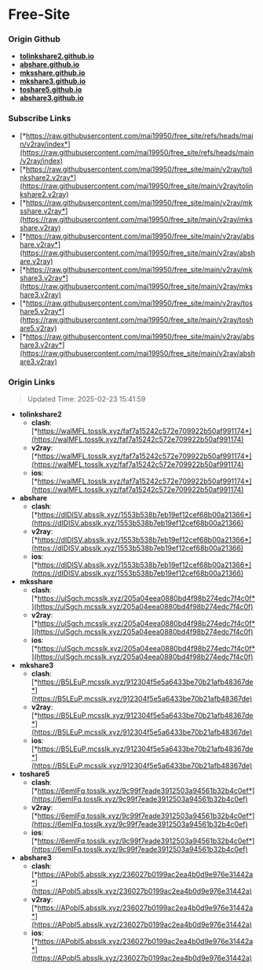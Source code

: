 # Free-Site

### Origin Github

- [**tolinkshare2.github.io**](https://github.com/tolinkshare2/tolinkshare2.github.io)
- [**abshare.github.io**](https://github.com/abshare/abshare.github.io)
- [**mksshare.github.io**](https://github.com/mksshare/mksshare.github.io)
- [**mkshare3.github.io**](https://github.com/mkshare3/mkshare3.github.io)
- [**toshare5.github.io**](https://github.com/toshare5/toshare5.github.io)
- [**abshare3.github.io**](https://github.com/abshare3/abshare3.github.io)

### Subscribe Links

- [*https://raw.githubusercontent.com/mai19950/free_site/refs/heads/main/v2ray/index*](https://raw.githubusercontent.com/mai19950/free_site/refs/heads/main/v2ray/index)
- [*https://raw.githubusercontent.com/mai19950/free_site/main/v2ray/tolinkshare2.v2ray*](https://raw.githubusercontent.com/mai19950/free_site/main/v2ray/tolinkshare2.v2ray)
- [*https://raw.githubusercontent.com/mai19950/free_site/main/v2ray/mksshare.v2ray*](https://raw.githubusercontent.com/mai19950/free_site/main/v2ray/mksshare.v2ray)
- [*https://raw.githubusercontent.com/mai19950/free_site/main/v2ray/abshare.v2ray*](https://raw.githubusercontent.com/mai19950/free_site/main/v2ray/abshare.v2ray)
- [*https://raw.githubusercontent.com/mai19950/free_site/main/v2ray/mkshare3.v2ray*](https://raw.githubusercontent.com/mai19950/free_site/main/v2ray/mkshare3.v2ray)
- [*https://raw.githubusercontent.com/mai19950/free_site/main/v2ray/toshare5.v2ray*](https://raw.githubusercontent.com/mai19950/free_site/main/v2ray/toshare5.v2ray)
- [*https://raw.githubusercontent.com/mai19950/free_site/main/v2ray/abshare3.v2ray*](https://raw.githubusercontent.com/mai19950/free_site/main/v2ray/abshare3.v2ray)

### Origin Links

> Updated Time: 2025-02-23 15:41:59

- **tolinkshare2**
  - **clash**: [*https://walMFL.tosslk.xyz/faf7a15242c572e709922b50af991174*](https://walMFL.tosslk.xyz/faf7a15242c572e709922b50af991174)
  - **v2ray**: [*https://walMFL.tosslk.xyz/faf7a15242c572e709922b50af991174*](https://walMFL.tosslk.xyz/faf7a15242c572e709922b50af991174)
  - **ios**: [*https://walMFL.tosslk.xyz/faf7a15242c572e709922b50af991174*](https://walMFL.tosslk.xyz/faf7a15242c572e709922b50af991174)
- **abshare**
  - **clash**: [*https://dIDlSV.absslk.xyz/1553b538b7eb19ef12cef68b00a21366*](https://dIDlSV.absslk.xyz/1553b538b7eb19ef12cef68b00a21366)
  - **v2ray**: [*https://dIDlSV.absslk.xyz/1553b538b7eb19ef12cef68b00a21366*](https://dIDlSV.absslk.xyz/1553b538b7eb19ef12cef68b00a21366)
  - **ios**: [*https://dIDlSV.absslk.xyz/1553b538b7eb19ef12cef68b00a21366*](https://dIDlSV.absslk.xyz/1553b538b7eb19ef12cef68b00a21366)
- **mksshare**
  - **clash**: [*https://ulSgch.mcsslk.xyz/205a04eea0880bd4f98b274edc7f4c0f*](https://ulSgch.mcsslk.xyz/205a04eea0880bd4f98b274edc7f4c0f)
  - **v2ray**: [*https://ulSgch.mcsslk.xyz/205a04eea0880bd4f98b274edc7f4c0f*](https://ulSgch.mcsslk.xyz/205a04eea0880bd4f98b274edc7f4c0f)
  - **ios**: [*https://ulSgch.mcsslk.xyz/205a04eea0880bd4f98b274edc7f4c0f*](https://ulSgch.mcsslk.xyz/205a04eea0880bd4f98b274edc7f4c0f)
- **mkshare3**
  - **clash**: [*https://B5LEuP.mcsslk.xyz/912304f5e5a6433be70b21afb48367de*](https://B5LEuP.mcsslk.xyz/912304f5e5a6433be70b21afb48367de)
  - **v2ray**: [*https://B5LEuP.mcsslk.xyz/912304f5e5a6433be70b21afb48367de*](https://B5LEuP.mcsslk.xyz/912304f5e5a6433be70b21afb48367de)
  - **ios**: [*https://B5LEuP.mcsslk.xyz/912304f5e5a6433be70b21afb48367de*](https://B5LEuP.mcsslk.xyz/912304f5e5a6433be70b21afb48367de)
- **toshare5**
  - **clash**: [*https://6emIFq.tosslk.xyz/9c99f7eade3912503a94561b32b4c0ef*](https://6emIFq.tosslk.xyz/9c99f7eade3912503a94561b32b4c0ef)
  - **v2ray**: [*https://6emIFq.tosslk.xyz/9c99f7eade3912503a94561b32b4c0ef*](https://6emIFq.tosslk.xyz/9c99f7eade3912503a94561b32b4c0ef)
  - **ios**: [*https://6emIFq.tosslk.xyz/9c99f7eade3912503a94561b32b4c0ef*](https://6emIFq.tosslk.xyz/9c99f7eade3912503a94561b32b4c0ef)
- **abshare3**
  - **clash**: [*https://APobI5.absslk.xyz/236027b0199ac2ea4b0d9e976e31442a*](https://APobI5.absslk.xyz/236027b0199ac2ea4b0d9e976e31442a)
  - **v2ray**: [*https://APobI5.absslk.xyz/236027b0199ac2ea4b0d9e976e31442a*](https://APobI5.absslk.xyz/236027b0199ac2ea4b0d9e976e31442a)
  - **ios**: [*https://APobI5.absslk.xyz/236027b0199ac2ea4b0d9e976e31442a*](https://APobI5.absslk.xyz/236027b0199ac2ea4b0d9e976e31442a)
